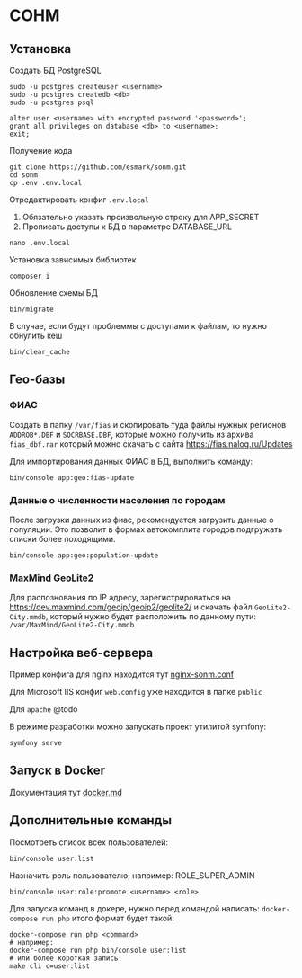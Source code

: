 # СОНМ

## Установка


Создать БД PostgreSQL

```
sudo -u postgres createuser <username>
sudo -u postgres createdb <db>
sudo -u postgres psql

alter user <username> with encrypted password '<password>';
grant all privileges on database <db> to <username>;
exit;
```

Получение кода
```
git clone https://github.com/esmark/sonm.git
cd sonm
cp .env .env.local
```

Отредактировать конфиг `.env.local`
1. Обязательно указать произвольную строку для APP_SECRET
2. Прописать доступы к БД в параметре DATABASE_URL 
```
nano .env.local
```

Установка зависимых библиотек
```
composer i
```

Обновление схемы БД
```
bin/migrate
```

В случае, если будут проблеммы с доступами к файлам, то нужно обнулить кеш
```    
bin/clear_cache
```

## Гео-базы

### ФИАС

Создать в папку `/var/fias` и скопировать туда файлы нужных регионов `ADDROB*.DBF` и `SOCRBASE.DBF`, которые можно получить из архива `fias_dbf.rar` который можно скачать с сайта https://fias.nalog.ru/Updates 

Для импортирования данных ФИАС в БД, выполнить команду:

```
bin/console app:geo:fias-update
```

### Данные о численности населения по городам

После загрузки данных из фиас, рекомендуется загрузить данные о популяции.
Это позволит в формах автокомплита городов подгружать списки более походящими.

```
bin/console app:geo:population-update
``` 

### MaxMind GeoLite2

Для распознования по IP адресу, зарегистрироваться на https://dev.maxmind.com/geoip/geoip2/geolite2/ 
и скачать файл `GeoLite2-City.mmdb`, который нужно будет расположить по данному пути: `/var/MaxMind/GeoLite2-City.mmdb`  

Настройка веб-сервера
---------------------

Пример конфига для nginx находится тут [nginx-sonm.conf](doc/nginx-sonm.conf)

Для Microsoft IIS конфиг `web.config` уже находится в папке `public` 

Для `apache` @todo

В режиме разработки можно запускать проект утилитой symfony:

```
symfony serve
``` 
 
Запуск в Docker
---------------

Документация тут [docker.md](doc/docker.md) 

Дополнительные команды
----------------------

Посмотреть список всех пользователей:
```
bin/console user:list
```

Назначить роль пользователю, например: ROLE_SUPER_ADMIN
```
bin/console user:role:promote <username> <role>
```

Для запуска команд в докере, нужно перед командой написать: `docker-compose run php` итого формат будет такой: 

```
docker-compose run php <command>
# например:
docker-compose run php bin/console user:list
# или более короткая запись:
make cli c=user:list
```
